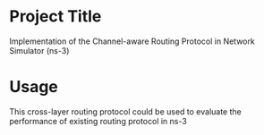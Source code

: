 # Project Title
Implementation of the Channel-aware Routing Protocol in Network Simulator (ns-3)

# Usage
This cross-layer routing protocol could be used to evaluate the performance of existing routing protocol in ns-3
